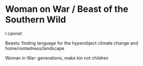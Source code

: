 # Woman on War / Beast of the Southern Wild

I cannot

Beasts: finding language for the hyperobject climate change and home/rootedness/landscape

Woman in War: generations, make kin not children